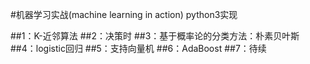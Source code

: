 #机器学习实战(machine learning in action) python3实现

##1：K-近邻算法
##2：决策时
##3：基于概率论的分类方法：朴素贝叶斯
##4：logistic回归
##5：支持向量机
##6：AdaBoost
##7：待续
